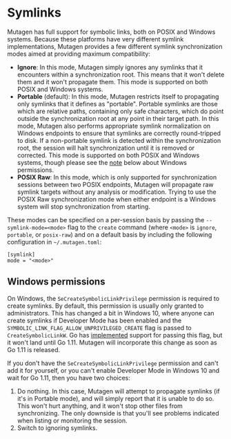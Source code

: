 # Symlinks

Mutagen has full support for symbolic links, both on POSIX and Windows systems.
Because these platforms have very different symlink implementations, Mutagen
provides a few different symlink synchronization modes aimed at providing
maximum compatibility:

- **Ignore**: In this mode, Mutagen simply ignores any symlinks that it
  encounters within a synchronization root. This means that it won't delete them
  and it won't propagate them. This mode is supported on both POSIX and Windows
  systems.
- **Portable** (default): In this mode, Mutagen restricts itself to propagating
  only symlinks that it defines as "portable". Portable symlinks are those which
  are relative paths, containing only safe characters, which do point outside
  the synchronization root at any point in their target path. In this mode,
  Mutagen also performs appropriate symlink normalization on Windows endpoints
  to ensure that symlinks are correctly round-tripped to disk. If a non-portable
  symlink is detected within the synchronization root, the session will halt
  synchronization until it is removed or corrected. This mode is supported on
  both POSIX and Windows systems, though please see the
  [note](#windows-permissions) below about Windows permissions.
- **POSIX Raw**: In this mode, which is only supported for synchronization
  sessions between two POSIX endpoints, Mutagen will propagate raw symlink
  targets without any analysis or modification. Trying to use the POSIX Raw
  synchronization mode when either endpoint is a Windows system will stop
  synchronization from starting.

These modes can be specified on a per-session basis by passing the
`--symlink-mode=<mode>` flag to the `create` command (where `<mode>` is
`ignore`, `portable`, or `posix-raw`) and on a default basis by including the
following configuration in `~/.mutagen.toml`:

    [symlink]
    mode = "<mode>"


## Windows permissions

On Windows, the `SeCreateSymbolicLinkPrivilege` permission is required to create
symlinks. By default, this permission is usually only granted to administrators.
This has changed a bit in Windows 10, where anyone can create symlinks if
Developer Mode has been enabled and the
`SYMBOLIC_LINK_FLAG_ALLOW_UNPRIVILEGED_CREATE` flag is passed to
`CreateSymbolicLinkW`. Go has
[implemented](https://github.com/golang/go/commit/c23afa9ddb1180b929ba09a7d96710677a2a4b45)
support for passing this flag, but it won't land until Go 1.11. Mutagen will
incorporate this change as soon as Go 1.11 is released.

If you don't have the `SeCreateSymbolicLinkPrivilege` permission and can't add
it for yourself, or you can't enable Developer Mode in Windows 10 and wait for
Go 1.11, then you have two choices:

1. Do nothing. In this case, Mutagen will attempt to propagate symlinks (if it's
   in Portable mode), and will simply report that it is unable to do so. This
   won't hurt anything, and it won't stop other files from synchronizing. The
   only downside is that you'll see problems indicated when listing or
   monitoring the session.
2. Switch to ignoring symlinks.
